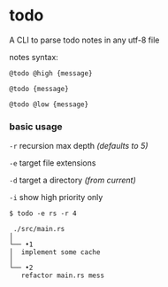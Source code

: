 # todo

A CLI to parse todo notes in any utf-8 file

notes syntax:

```
@todo @high {message}
```
```
@todo {message}
```
```
@todo @low {message}
```

### basic usage

`-r` recursion max depth *(defaults to 5)*

`-e` target file extensions

`-d` target a directory *(from current)*

`-i` show high priority only

```
$ todo -e rs -r 4

 ./src/main.rs  
│
└── •1 
│  implement some cache
│
└── •2 
   refactor main.rs mess

```
